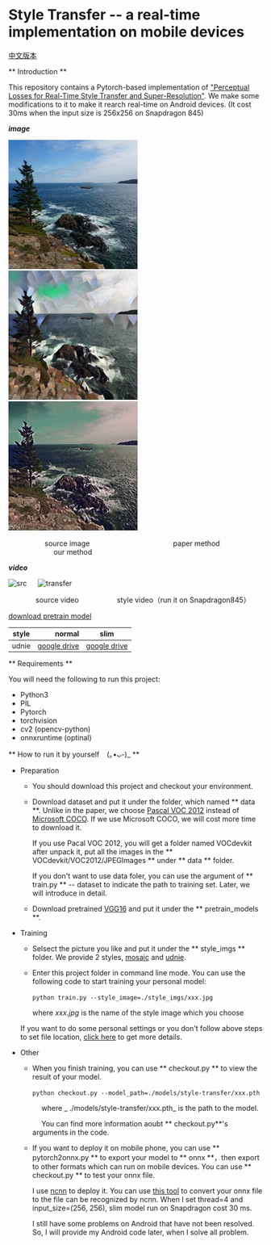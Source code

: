 # Style Transfer -- a real-time implementation on mobile devices

[中文版本](./docs/README_ch.md)

** Introduction **

This repository contains a Pytorch-based implementation of ["Perceptual Losses for Real-Time Style Transfer and Super-Resolution"](https://arxiv.org/abs/1603.08155). We make some modifications to it to make it rearch real-time on Android devices. (It cost 30ms when the input size is 256x256 on Snapdragon 845)

___image___

![src](./imgs/src.jpg) &emsp; ![normal](./imgs/normal.jpg) &emsp; ![slim](./imgs/slim.jpg)

&emsp; &emsp; &emsp; &emsp; source image &emsp; &emsp; &emsp; &emsp; &emsp; &emsp; &emsp; 
&emsp; &emsp; paper method &emsp; &emsp; &emsp; &emsp; &emsp; &emsp; &emsp; &emsp; &emsp; our method

___video___

![src](./imgs/src.gif) &emsp; ![transfer](./imgs/transfer.gif)

&emsp; &emsp; &emsp; source video &emsp; &emsp; &emsp; &emsp;
style video（run it on Snapdragon845）

[download pretrain model]()

| style      | normal  |   slim  |
| --------   | -----:  | :----:  |
| udnie      |[google drive](https://drive.google.com/open?id=1-L5EDBd5ELevrNok0gpSKqVvkcd6dp1y)   |   [google drive](https://drive.google.com/open?id=1BbHY4n1dxb8ACJToypK9NGFLyE1_E4D-)     |

** Requirements **

You will need the following to run this project:

- Python3
- PIL
- Pytorch
- torchvision
- cv2 (opencv-python)
- onnxruntime (optinal)

** How to run it by yourself &ensp; (｡•ᴗ-)_ **

- Preparation

  -  You should download this project and checkout your environment.
  
    - Download dataset and put it under the folder, which named ** data **. Unlike in the paper,  we choose [Pascal VOC 2012](http://host.robots.ox.ac.uk/pascal/VOC/voc2012/VOCtrainval_11-May-2012.tar) instead of [Microsoft COCO](http://host.robots.ox.ac.uk/pascal/VOC/voc2012/VOCtrainval_11-May-2012.tar). If we use Microsoft COCO, we will cost more time to download it.
  
      If you use Pacal VOC 2012, you will get a folder named VOCdevkit after unpack it, put all the images in the ** VOCdevkit/VOC2012/JPEGImages ** under ** data ** folder. 
   
      If you don't want to use data foler, you can use the argument of ** train.py ** -- dataset to indicate the path to training set. Later, we will introduce in detail.
  -  Download pretrained [VGG16]('https://download.pytorch.org/models/vgg16-397923af.pth) and put it under the ** pretrain_models **.

- Training

  - Selsect the picture you like and put it under the ** style_imgs ** folder. We provide 2 styles, [mosaic](./style_imgs/mosaic.jpg) and [udnie](./style_imgs/udnie.jpg).
  
  - Enter this project folder in command line mode. You can use the following code to start training your personal model:
  
    `python train.py --style_image=./style_imgs/xxx.jpg`
  
    where _xxx.jpg_ is the name of the style image which you choose
  
  If you want to do some personal settings or you don't follow above steps to set file location, [click here](./docs/train_tutorial.md) to get more details.
  
- Other

  - When you finish training, you can use ** checkout.py ** to view the result of your model.
 
    `python checkout.py --model_path=./models/style-transfer/xxx.pth`
   
    &emsp; where _ ./models/style-transfer/xxx.pth_ is the path to the model.
   
    &emsp; You can find more information aoubt ** checkout.py**'s arguments in the code.
 
  - If you want to deploy it on mobile phone, you can use ** pytorch2onnx.py ** to export your model to ** onnx **，then export to other formats which can run on mobile devices. You can use ** checkout.py ** to test your onnx file.
  
    I use [ncnn](https://github.com/Tencent/ncnn) to deploy it. You can use [this tool](https://convertmodel.com/) to convert your onnx file to the file can be recognized by ncnn. When I set thread=4 and input_size=(256, 256), slim model run on Snapdragon cost 30 ms.
   
    I still have some problems on Android that have not been resolved. So, I will provide my Android code later, when I solve all problem.

